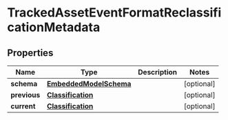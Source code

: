 
# TrackedAssetEventFormatReclassificationMetadata

## Properties
Name | Type | Description | Notes
------------ | ------------- | ------------- | -------------
**schema** | [**EmbeddedModelSchema**](EmbeddedModelSchema) |  |  [optional]
**previous** | [**Classification**](Classification) |  |  [optional]
**current** | [**Classification**](Classification) |  |  [optional]



